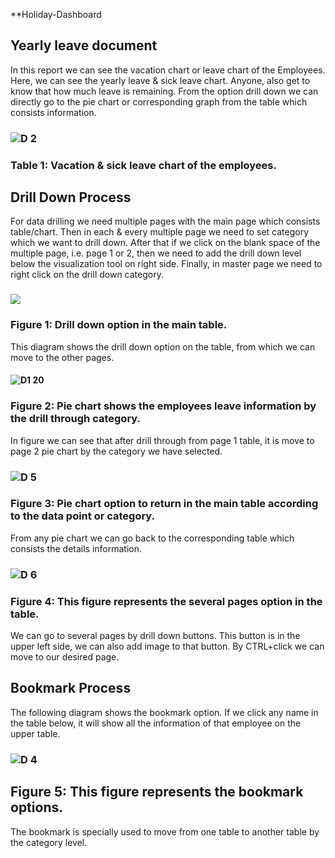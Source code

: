 **Holiday-Dashboard
## Yearly leave document
In this report we can see the vacation chart or leave chart of the Employees. Here, we can see the yearly leave & sick leave chart. Anyone, also get to know that how much leave is remaining. 
From the option drill down we can directly go to the pie chart or corresponding graph from the table which consists information.
### ![D 2](https://user-images.githubusercontent.com/80387652/110642416-e917b300-81aa-11eb-93df-99e7886a8bc6.png)
### Table 1: Vacation & sick leave chart of the employees. 
## Drill Down Process
For data drilling we need multiple pages with the main page which consists table/chart. Then in each & every multiple page we need to set category which we want to drill down. After that if we click on the blank space of the multiple page, i.e. page 1 or 2, then we need to add the drill down level below the visualization tool on right side. Finally, in master page we need to right click on the drill down category. 
### ![](https://user-images.githubusercontent.com/80387652/110650489-7f9ba280-81b2-11eb-8fbf-b7a9f7fd0dd2.png)
### Figure 1: Drill down option in the main table.
This diagram shows the drill down option on the table, from which we can move to the other pages. 
#### ![D1 20](https://user-images.githubusercontent.com/80387652/110638156-1ca40e80-81a6-11eb-8d2d-52ada0e6cd3b.png)
### Figure 2: Pie chart shows the employees leave information by the drill through category. 
In figure we can see that after drill through from page 1 table, it is move to page 2 pie chart by the category we have selected.
### ![D 5](https://user-images.githubusercontent.com/80387652/110654334-f38b7a00-81b5-11eb-8f89-5bf5c4d59086.jpg)
### Figure 3: Pie chart option to return in the main table according to the data point or category.
From any pie chart we can go back to the corresponding table which consists the details information.
### ![D 6](https://user-images.githubusercontent.com/80387652/110655513-06527e80-81b7-11eb-9341-a402067fb09f.jpg)
### Figure 4: This figure represents the several pages option in the table. 
We can go to several pages by drill down buttons. This button is in the upper left side, we can also add image to that button. By CTRL+click we can move to our desired page.
## Bookmark Process
The following diagram shows the bookmark option. If we click any name in the table below, it will show all the information of that employee on the upper table.
### ![D 4](https://user-images.githubusercontent.com/80387652/110653412-22552080-81b5-11eb-8542-269e684bc23e.png)
## Figure 5: This figure represents the bookmark options.
The bookmark is specially used to move from one table to another table by the category level.
